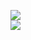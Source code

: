 [![](https://img.shields.io/badge/Made%20With-Github%20Spray-lightgrey.svg?style=for-the-badge&logo=github)](https://github.com/Annihil/github-spray#12672)  
[![](https://i.imgur.com/2DrTn0Z.gif)](https://github.com/Annihil/github-spray)